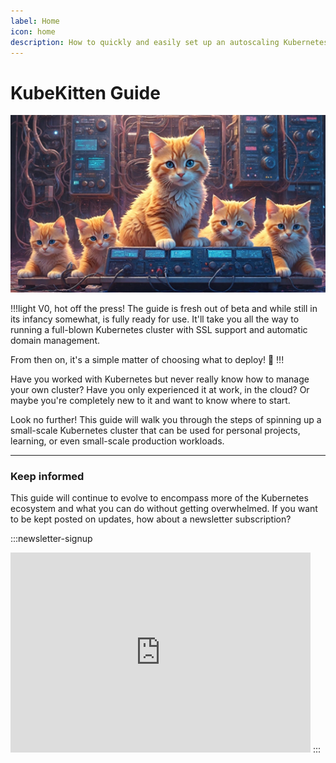 ```yaml
---
label: Home
icon: home
description: How to quickly and easily set up an autoscaling Kubernetes cluster on Hetzner Cloud
---
```


# KubeKitten Guide
![A cluster of mainframe servers being guarded by cute, AI generated kittens. Meow.](/assets/banner.jpg)

!!!light V0, hot off the press!
The guide is fresh out of beta and while still in its infancy somewhat, is fully ready for use. It'll take you all the way to running a full-blown Kubernetes cluster with SSL support and automatic domain management.

From then on, it's a simple matter of choosing what to deploy! :rocket:
!!!

Have you worked with Kubernetes but never really know how to manage your own cluster? Have you only experienced it at work, in the cloud? Or maybe you're completely new to it and want to know where to start.

Look no further! This guide will walk you through the steps of spinning up a small-scale Kubernetes cluster that can be used for personal projects, learning, or even small-scale production workloads.

------

### Keep informed

This guide will continue to evolve to encompass more of the Kubernetes ecosystem and what you can do without getting overwhelmed. If you want to be kept posted on updates, how about a newsletter subscription?

<style>
  .newsletter-signup {
    display: flex;
    justify-content: center;
    margin: 1em 0;
  }
</style>
:::newsletter-signup
  <iframe src="https://www.purrbomode.tech/embed" width="480" height="320" style="" frameborder="0" scrolling="no"></iframe>
:::
